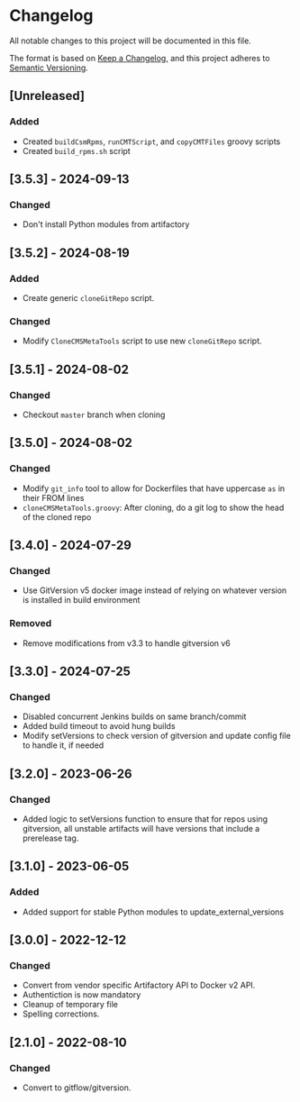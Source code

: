 # Changelog

All notable changes to this project will be documented in this file.

The format is based on [Keep a Changelog](https://keepachangelog.com/en/1.0.0/),
and this project adheres to [Semantic Versioning](https://semver.org/spec/v2.0.0.html).

## [Unreleased]
### Added
- Created `buildCsmRpms`, `runCMTScript`, and `copyCMTFiles` groovy scripts
- Created `build_rpms.sh` script

## [3.5.3] - 2024-09-13
### Changed
- Don't install Python modules from artifactory

## [3.5.2] - 2024-08-19
### Added
- Create generic `cloneGitRepo` script.

### Changed
- Modify `CloneCMSMetaTools` script to use new `cloneGitRepo` script.

## [3.5.1] - 2024-08-02
### Changed
- Checkout `master` branch when cloning

## [3.5.0] - 2024-08-02
### Changed
- Modify `git_info` tool to allow for Dockerfiles that have uppercase `as` in their FROM lines
- `cloneCMSMetaTools.groovy`: After cloning, do a git log to show the head of the cloned repo

## [3.4.0] - 2024-07-29
### Changed
- Use GitVersion v5 docker image instead of relying on whatever version is installed in build environment

### Removed
- Remove modifications from v3.3 to handle gitversion v6

## [3.3.0] - 2024-07-25
### Changed
- Disabled concurrent Jenkins builds on same branch/commit
- Added build timeout to avoid hung builds
- Modify setVersions to check version of gitversion and update config file to handle it, if needed

## [3.2.0] - 2023-06-26
### Changed
- Added logic to setVersions function to ensure that for repos using gitversion, all unstable
  artifacts will have versions that include a prerelease tag.

## [3.1.0] - 2023-06-05
### Added
- Added support for stable Python modules to update_external_versions

## [3.0.0] - 2022-12-12
### Changed
- Convert from vendor specific Artifactory API to Docker v2 API.
- Authentiction is now mandatory
- Cleanup of temporary file
- Spelling corrections.

## [2.1.0] - 2022-08-10
### Changed
- Convert to gitflow/gitversion.

